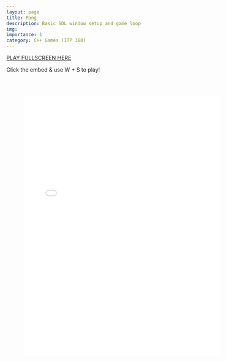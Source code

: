 ```yaml
---
layout: page
title: Pong
description: Basic SDL window setup and game loop
img:
importance: 1
category: C++ Games (ITP 380)
---
```


<a href="../../games/pong.html" target="_blank">PLAY FULLSCREEN HERE</a>

Click the embed & use W + S to play!
<embed type="text/html" src="../../games/pong.html"   width="120%" height="800" style="transform: scale(0.85)">
